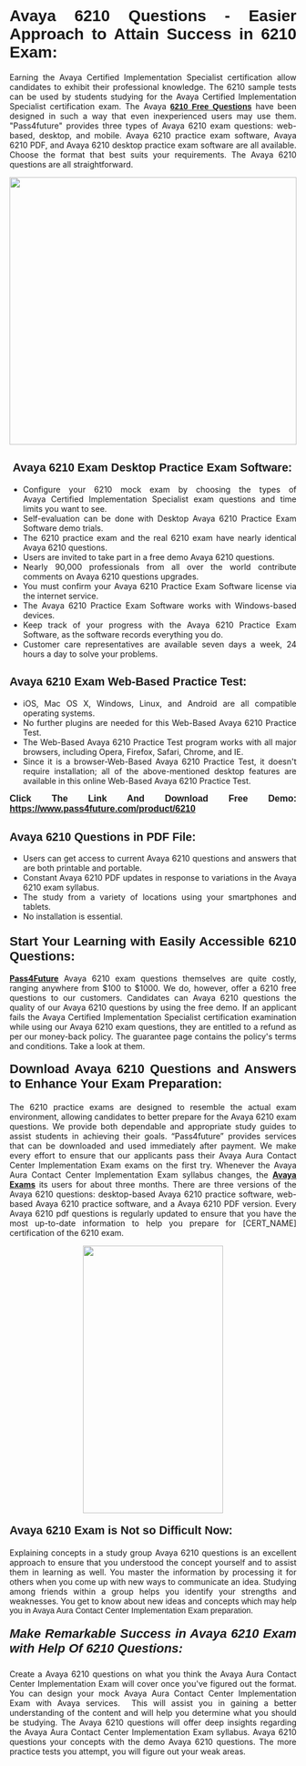 <h1 style="text-align: justify;"><span style="font-family:Tahoma,Geneva,sans-serif;"><strong>Avaya 6210 Questions - Easier Approach to Attain Success in 6210 Exam:</strong></span></h1>

<p style="text-align: justify;">Earning the Avaya Certified Implementation Specialist certification allow candidates to exhibit their professional knowledge. The 6210 sample tests can be used by students studying for the Avaya Certified Implementation Specialist certification exam. The Avaya <a href="https://www.pass4future.com/questions/avaya/6210" target="_blank"><span style="font-family:Tahoma,Geneva,sans-serif;"><strong>6210 Free Questions</strong></span></a> have been designed in such a way that even inexperienced users may use them. "Pass4future" provides three types of Avaya 6210 exam questions: web-based, desktop, and mobile. Avaya 6210 practice exam software, Avaya 6210 PDF, and Avaya 6210 desktop practice exam software are all available. Choose the format that best suits your requirements. The Avaya 6210 questions are all straightforward.</p>

<p style="text-align: justify;"><a href="https://www.pass4future.com/product/6210" target="_blank"><img alt="" src="https://lh3.googleusercontent.com/pw/AM-JKLU5_aushiRQbaoUdVonD_1om6esFnUm_j21jdeI1V3aesz_ETcO2Y8QVj0ZamD1vJ__MzXKNoh3XzzrDTXgudBuMwEatvdphNwcixeZDIncATvFdVanIchOfqVuIJHbWkG03KYMH2pwXnb7WaAnvI3g=w1366-h490-no?authuser=0" style="width: 100%; height: 470px;" /></a></p>

<h2 style="text-align: justify;"><strong><span style="font-family:Tahoma,Geneva,sans-serif;"><span style="font-size:20px;"> Avaya 6210 Exam Desktop Practice Exam Software:</span></span></strong></h2>

<ul>
	<li style="text-align: justify;">Configure your 6210 mock exam by choosing the types of Avaya Certified Implementation Specialist exam questions and time limits you want to see.</li>
	<li style="text-align: justify;">Self-evaluation can be done with Desktop Avaya 6210 Practice Exam Software demo trials.</li>
	<li style="text-align: justify;">The 6210 practice exam and the real 6210 exam have nearly identical Avaya 6210 questions.</li>
	<li style="text-align: justify;">Users are invited to take part in a free demo Avaya 6210 questions.</li>
	<li style="text-align: justify;">Nearly 90,000 professionals from all over the world contribute comments on Avaya 6210 questions upgrades.</li>
	<li style="text-align: justify;">You must confirm your Avaya 6210 Practice Exam Software license via the internet service.</li>
	<li style="text-align: justify;">The Avaya 6210 Practice Exam Software works with Windows-based devices.</li>
	<li style="text-align: justify;">Keep track of your progress with the Avaya 6210 Practice Exam Software, as the software records everything you do.</li>
	<li style="text-align: justify;">Customer care representatives are available seven days a week, 24 hours a day to solve your problems.</li>
</ul>

<h2 style="text-align: justify;"><span style="font-family:Tahoma,Geneva,sans-serif;"><strong><span style="font-size:20px;">Avaya 6210 Exam Web-Based Practice Test:</span></strong></span></h2>

<ul>
	<li style="text-align: justify;">iOS, Mac OS X, Windows, Linux, and Android are all compatible operating systems.</li>
	<li style="text-align: justify;">No further plugins are needed for this Web-Based Avaya 6210 Practice Test.</li>
	<li style="text-align: justify;">The Web-Based Avaya 6210 Practice Test program works with all major browsers, including Opera, Firefox, Safari, Chrome, and IE.</li>
	<li style="text-align: justify;">Since it is a browser-Web-Based Avaya 6210 Practice Test, it doesn't require installation; all of the above-mentioned desktop features are available in this online Web-Based Avaya 6210 Practice Test.</li>
</ul>

<p style="text-align: justify;"><span style="font-family:Tahoma,Geneva,sans-serif;"><span style="font-size:16px;"><strong>Click The Link And Download Free Demo:</strong></span></span> <a href="https://www.pass4future.com/product/6210" target="_blank"><span style="font-family:Tahoma,Geneva,sans-serif;"><span style="font-size:16px;"><strong>https://www.pass4future.com/product/6210</strong></span></span></a></p>

<h2 style="text-align: justify;"><strong><span style="font-family:Tahoma,Geneva,sans-serif;"><span style="font-size:20px;">Avaya 6210 Questions in PDF File:</span></span></strong></h2>

<ul>
	<li style="text-align: justify;">Users can get access to current Avaya 6210 questions and answers that are both printable and portable.</li>
	<li style="text-align: justify;">Constant Avaya 6210 PDF updates in response to variations in the Avaya 6210 exam syllabus.</li>
	<li style="text-align: justify;">The study from a variety of locations using your smartphones and tablets.</li>
	<li style="text-align: justify;">No installation is essential.</li>
</ul>

<h3 style="text-align: justify;"><span style="font-family:Tahoma,Geneva,sans-serif;"><strong><span style="font-size:22px;">Start Your Learning with Easily Accessible 6210 Questions:</span></strong></span></h3>

<p style="text-align: justify;"><strong><a href="https://www.pass4future.com/" target="_blank">Pass4Future</a></strong> Avaya 6210 exam questions themselves are quite costly, ranging anywhere from $100 to $1000. We do, however, offer a 6210 free questions to our customers. Candidates can Avaya 6210 questions the quality of our Avaya 6210 questions by using the free demo. If an applicant fails the Avaya Certified Implementation Specialist certification examination while using our Avaya 6210 exam questions, they are entitled to a refund as per our money-back policy. The guarantee page contains the policy's terms and conditions. Take a look at them.</p>

<h4 style="text-align: justify;"><strong><span style="font-family:Tahoma,Geneva,sans-serif;"><span style="font-size:22px;">Download Avaya 6210 Questions and Answers to Enhance Your Exam Preparation:</span></span></strong></h4>

<p style="text-align: justify;">The 6210 practice exams are designed to resemble the actual exam environment, allowing candidates to better prepare for the Avaya 6210 exam questions. We provide both dependable and appropriate study guides to assist students in achieving their goals. “Pass4future” provides services that can be downloaded and used immediately after payment. We make every effort to ensure that our applicants pass their Avaya Aura Contact Center Implementation Exam exams on the first try. Whenever the Avaya Aura Contact Center Implementation Exam syllabus changes, the <strong><a href="https://www.pass4future.com/avaya" target="_blank">Avaya Exams</a></strong> its users for about three months. There are three versions of the Avaya 6210 questions: desktop-based Avaya 6210 practice software, web-based Avaya 6210 practice software, and a Avaya 6210 PDF version. Every Avaya 6210 pdf questions is regularly updated to ensure that you have the most up-to-date information to help you prepare for [CERT_NAME] certification of the 6210 exam.</p>

<p style="text-align: center;"><a href="https://www.pass4future.com/product/6210" target="_blank"><img alt="" src="https://lh3.googleusercontent.com/pw/AM-JKLV3yUm3jiqqIo1xIsj1VJ_UeysYexQY-pRYO0rIFl3vg11QZioN-gzffpw2AfKqFynWuvoXOreWrWS0swpr4xmOSWfwII2jvatteuqrfxiWGFBSHPiZUCoi33jqeymK5dmu-0enyX6tayRCAMHw05jv=s617-no?authuser=0" style="width: 70%; height: 470px;" /></a></p>

<h4 style="text-align: justify;"><strong><span style="font-family:Tahoma,Geneva,sans-serif;"><span style="font-size:20px;">Avaya 6210 Exam is Not so Difficult Now:</span></span></strong></h4>

<p style="text-align: justify;">Explaining concepts in a study group Avaya 6210 questions is an excellent approach to ensure that you understood the concept yourself and to assist them in learning as well. You master the information by processing it for others when you come up with new ways to communicate an idea. Studying among friends within a group helps you identify your strengths and weaknesses. You get to know about new ideas and concepts <span style="font-family:Tahoma,Geneva,sans-serif;">which may help you in Avaya Aura Contact Center Implementation Exam preparation.</span></p>

<h5 style="text-align: justify;"><span style="font-family:Tahoma,Geneva,sans-serif;"><span style="font-size:22px;"><strong>Make Remarkable Success in Avaya 6210 Exam with Help Of 6210 Questions:</strong></span></span></h5>

<p style="text-align: justify;">Create a Avaya 6210 questions on what you think the Avaya Aura Contact Center Implementation Exam will cover once you've figured out the format. You can design your mock Avaya Aura Contact Center Implementation Exam with Avaya services.  This will assist you in gaining a better understanding of the content and will help you determine what you should be studying. The Avaya 6210 questions will offer deep insights regarding the Avaya Aura Contact Center Implementation Exam syllabus. Avaya 6210 questions your concepts with the demo Avaya 6210 questions. The more practice tests you attempt, you will figure out your weak areas.</p>

